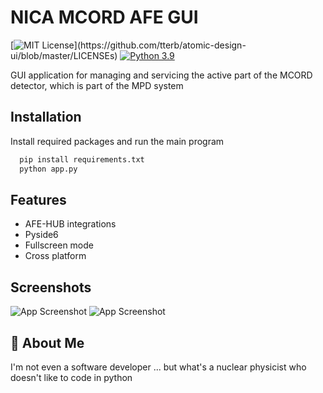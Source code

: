 



# NICA MCORD AFE GUI
[![MIT License](https://img.shields.io/apm/l/atomic-design-ui.svg?)](https://github.com/tterb/atomic-design-ui/blob/master/LICENSEs)  [![Python 3.9](https://img.shields.io/badge/python-3.9-blue.svg)](https://www.python.org/downloads/release/python-360/)

GUI application for managing and servicing the active part of the MCORD detector, which is part of the MPD system


## Installation

Install required packages and run the main program

```bash
  pip install requirements.txt
  python app.py
```
    
## Features

- AFE-HUB integrations
- Pyside6 
- Fullscreen mode
- Cross platform


## Screenshots

![App Screenshot](https://user-images.githubusercontent.com/77121786/140067003-531dbf47-5ea6-48c5-bb16-943ce4819b00.png)
![App Screenshot](https://user-images.githubusercontent.com/77121786/140067106-55baafde-8616-4686-804a-b0c61be696b1.png)

## 🚀 About Me
I'm not even a software developer ... but what's a nuclear physicist who doesn't like to code in python

